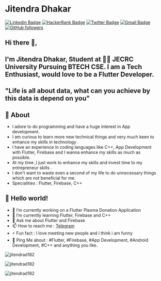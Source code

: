 # Jitendra Dhakar 

[![Linkedin Badge](https://img.shields.io/badge/-Jitendra_Dhakar-blue?style=flat-square&logo=Linkedin&logoColor=white&link=https://www.linkedin.com/in/jitendrad182/)](https://www.linkedin.com/in/jitendrad182/) 
[![HackerRank Badge](https://img.shields.io/badge/-Jitendra_Dhakar-blue?style=flat-square&logo=Hackerrank&logoColor=white&link=https://www.hackerrank.com/jitendrad182)](https://www.hackerrank.com/jitendrad182) 
[![Twitter Badge](https://img.shields.io/badge/-Jitendra_Dhakar-1ca0f1?style=flat-square&labelColor=1ca0f1&logo=twitter&logoColor=white&link=https://twitter.com/jitendrad182)](https://twitter.com/jitendrad182) 
[![Gmail Badge](https://img.shields.io/badge/-jitendradhakar182@gmail.com-c14438?style=flat-square&logo=Gmail&logoColor=white&link=mailto:jitendradhakar182@gmail.com)](mailto:jitendradhakar182@gmail.com)
[![GitHub followers](https://img.shields.io/github/followers/jitendrad182?label=Followers&style=social)](https://github.com/jitendrad182/?tab=follow)




## Hi there 👋, 

## I'm Jitendra Dhakar, Student at 👨‍💻 JECRC University Pursuing BTECH CSE. I am a Tech Enthusiast, would love to be a Flutter Developer.

## "Life is all about data, what can you achieve by this data is depend on you"

## 🧐 About

- I adore to do programming and have a huge interest in App development.
- I am curious to learn more new technical things and very much keen to enhance my skills in technology .
- I have an experience in coding languages like C++, App Development with Flutter, Firebase and I wanna enhance my skills as much as possible.
- At my time ,I just work to enhance my skills and invest time to my entrepreneur skills .
- I don't want to waste even a second of my life to do unnecessary things which are not beneficial for me.
- Specialities : Flutter, Firebase, C++


## 👋 Hello world!

- 🔭 I’m currently working on a Flutter Plasma Donation Application 
- 🌱 I’m currently learning  Flutter, Firebase and C++
- 💬 Ask me about  Flutter and Firebase
- 📫 How to reach me :  [Telegram](https://t.me/jitendrad182) 
- ⚡ Fun fact :  I love meeting new people and i think i am funny
- 💬 Ping Me about :  #Flutter, #Firebase, #App Development, #Android Development, #C++ and anything you like.

<p><img align="center" src="https://github-readme-stats.vercel.app/api/top-langs?username=jitendrad182&show_icons=true&locale=en&layout=compact" alt="jitendrad182" /></p>
<p><img align="center" src="https://github-readme-stats.vercel.app/api?username=jitendrad182&show_icons=true&locale=en" alt="jitendrad182" /></p>
<p><img align="center" src="https://github-readme-streak-stats.herokuapp.com/?user=jitendrad182&" alt="jitendrad182" /></p>





<!--
### Hi there 👋

**jitendrad182/jitendrad182** is a ✨ _special_ ✨ repository because its `README.md` (this file) appears on your GitHub profile.

Here are some ideas to get you started:

- 🔭 I’m currently working on ...
- 🌱 I’m currently learning ...
- 👯 I’m looking to collaborate on ...
- 🤔 I’m looking for help with ...
- 💬 Ask me about ...
- 📫 How to reach me: ...
- 😄 Pronouns: ...
- ⚡ Fun fact: ...

<p align="left"> <img src="https://komarev.com/ghpvc/?username=jitendrad182&label=Profile%20views&color=0e75b6&style=flat" alt="jitendrad182" /> </p>



-->
